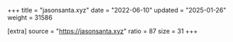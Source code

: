 +++
title = "jasonsanta.xyz"
date = "2022-06-10"
updated = "2025-01-26"
weight = 31586

[extra]
source = "https://jasonsanta.xyz"
ratio = 87
size = 31
+++
